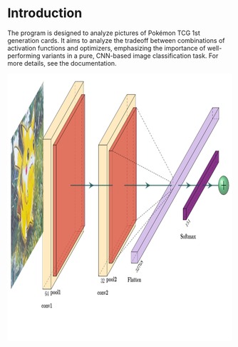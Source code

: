 # Introduction
The program is designed to analyze pictures of Pokémon TCG 1st generation cards. It aims to analyze the tradeoff between combinations of activation functions and optimizers, emphasizing the importance of well-performing variants in a pure, CNN-based image classification task. For more details, see the documentation.

<img src="model.jpg" alt="Example Image" width="900" height="600">



